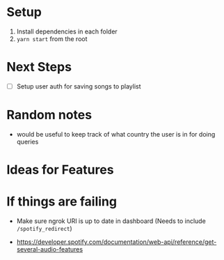 # Setup

1. Install dependencies in each folder
2. `yarn start` from the root

# Next Steps

- [ ] Setup user auth for saving songs to playlist

# Random notes

- would be useful to keep track of what country the user is in for doing queries

# Ideas for Features

# If things are failing

- Make sure ngrok URI is up to date in dashboard (Needs to include `/spotify_redirect`)


- https://developer.spotify.com/documentation/web-api/reference/get-several-audio-features
